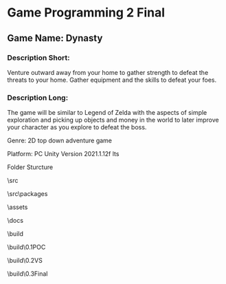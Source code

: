 # Game Programming 2 Final

## Game Name: Dynasty
### Description Short: 
Venture outward away from your home to gather strength to defeat the threats to your home. Gather equipment and the skills to defeat your foes.

### Description Long: 
The game will be similar to Legend of Zelda with the aspects of simple exploration and picking up objects and money in the world to later improve your character as you explore to defeat the boss.

Genre: 2D top down adventure game

Platform: PC Unity Version 2021.1.12f lts

Folder Sturcture

\src

\src\packages

\assets

\docs

\build

\build\0.1POC

\build\0.2VS

\build\0.3Final
